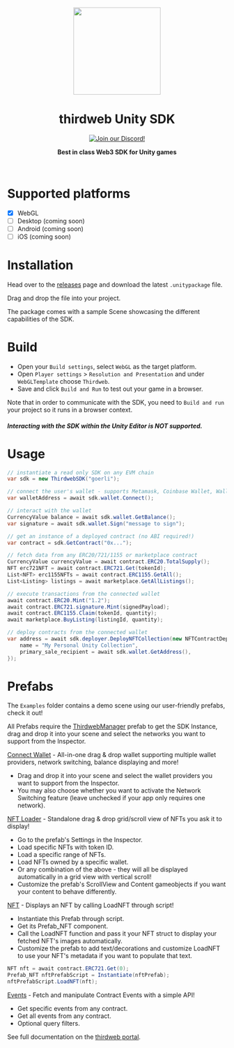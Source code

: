 <p align="center">
<br />
<a href="https://thirdweb.com"><img src="https://github.com/thirdweb-dev/js/blob/main/packages/sdk/logo.svg?raw=true" width="200" alt=""/></a>
<br />
</p>
<h1 align="center">thirdweb Unity SDK</h1>
<p align="center">
<a href="https://discord.gg/thirdweb"><img alt="Join our Discord!" src="https://img.shields.io/discord/834227967404146718.svg?color=7289da&label=discord&logo=discord&style=flat"/></a>

</p>
<p align="center"><strong>Best in class Web3 SDK for Unity games</strong></p>
<br />

# Supported platforms

- [x] WebGL
- [ ] Desktop (coming soon)
- [ ] Android (coming soon)
- [ ] iOS (coming soon)

# Installation

Head over to the [releases](https://github.com/thirdweb-dev/unity-sdk/releases) page and download the latest `.unitypackage` file.

Drag and drop the file into your project.

The package comes with a sample Scene showcasing the different capabilities of the SDK.

# Build

- Open your `Build settings`, select `WebGL` as the target platform.
- Open `Player settings` > `Resolution and Presentation` and under `WebGLTemplate` choose `Thirdweb`.
- Save and click `Build and Run` to test out your game in a browser.

Note that in order to communicate with the SDK, you need to `Build and run` your project so it runs in a browser context.

#### _**Interacting with the SDK within the Unity Editor is NOT supported.**_

# Usage

```csharp
// instantiate a read only SDK on any EVM chain
var sdk = new ThirdwebSDK("goerli");

// connect the user's wallet - supports Metamask, Coinbase Wallet, WalletConnect and more
var walletAddress = await sdk.wallet.Connect();

// interact with the wallet
CurrencyValue balance = await sdk.wallet.GetBalance();
var signature = await sdk.wallet.Sign("message to sign");

// get an instance of a deployed contract (no ABI required!)
var contract = sdk.GetContract("0x...");

// fetch data from any ERC20/721/1155 or marketplace contract
CurrencyValue currencyValue = await contract.ERC20.TotalSupply();
NFT erc721NFT = await contract.ERC721.Get(tokenId);
List<NFT> erc1155NFTs = await contract.ERC1155.GetAll();
List<Listing> listings = await marketplace.GetAllListings();

// execute transactions from the connected wallet
await contract.ERC20.Mint("1.2");
await contract.ERC721.signature.Mint(signedPayload);
await contract.ERC1155.Claim(tokenId, quantity);
await marketplace.BuyListing(listingId, quantity);

// deploy contracts from the connected wallet
var address = await sdk.deployer.DeployNFTCollection(new NFTContractDeployMetadata {
    name = "My Personal Unity Collection",
    primary_sale_recipient = await sdk.wallet.GetAddress(),
});
```

# Prefabs

The `Examples` folder contains a demo scene using our user-friendly prefabs, check it out!

All Prefabs require the [ThirdwebManager](https://github.com/thirdweb-dev/unity-sdk/blob/main/Assets/Thirdweb/Examples/Scripts/Prefabs/ThirdwebManager.cs) prefab to get the SDK Instance, drag and drop it into your scene and select the networks you want to support from the Inspector.

[Connect Wallet](https://github.com/thirdweb-dev/unity-sdk/blob/main/Assets/Thirdweb/Examples/Scripts/Prefabs/Prefab_ConnectWallet.cs) - All-in-one drag & drop wallet supporting multiple wallet providers, network switching, balance displaying and more!
- Drag and drop it into your scene and select the wallet providers you want to support from the Inspector.
- You may also choose whether you want to activate the Network Switching feature (leave unchecked if your app only requires one network).

[NFT Loader](https://github.com/thirdweb-dev/unity-sdk/blob/main/Assets/Thirdweb/Examples/Scripts/Prefabs/Prefab_NFTLoader.cs) - Standalone drag & drop grid/scroll view of NFTs you ask it to display!
- Go to the prefab's Settings in the Inspector.
- Load specific NFTs with token ID.
- Load a specific range of NFTs.
- Load NFTs owned by a specific wallet.
- Or any combination of the above - they will all be displayed automatically in a grid view with vertical scroll!
- Customize the prefab's ScrollView and Content gameobjects if you want your content to behave differently.

[NFT](https://github.com/thirdweb-dev/unity-sdk/blob/main/Assets/Thirdweb/Examples/Scripts/Prefabs/Prefab_NFT.cs) - Displays an NFT by calling LoadNFT through script!
- Instantiate this Prefab through script.
- Get its Prefab_NFT component.
- Call the LoadNFT function and pass it your NFT struct to display your fetched NFT's images automatically.
- Customize the prefab to add text/decorations and customize LoadNFT to use your NFT's metadata if you want to populate that text.
```csharp
NFT nft = await contract.ERC721.Get(0);
Prefab_NFT nftPrefabScript = Instantiate(nftPrefab);
nftPrefabScript.LoadNFT(nft);
```

[Events](https://github.com/thirdweb-dev/unity-sdk/blob/main/Assets/Thirdweb/Examples/Scripts/Prefabs/Prefab_Events.cs) - Fetch and manipulate Contract Events with a simple API!
- Get specific events from any contract.
- Get all events from any contract.
- Optional query filters.

See full documentation on the [thirdweb portal](https://portal.thirdweb.com).

